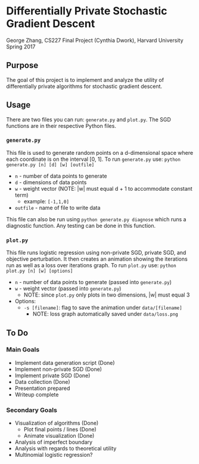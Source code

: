 # Differentially Private Stochastic Gradient Descent
George Zhang, CS227 Final Project (Cynthia Dwork), Harvard University Spring 2017

## Purpose
The goal of this project is to implement and analyze the utility of differentially private algorithms for stochastic gradient descent. 

## Usage
There are two files you can run: `generate.py` and `plot.py`. The SGD functions are in their respective Python files.

### `generate.py`
This file is used to generate random points on a d-dimensional space where each coordinate is on the interval [0, 1]. To run `generate.py` use: `python generate.py [n] [d] [w] [outfile]`
 * `n` - number of data points to generate
 * `d` - dimensions of data points
 * `w` - weight vector (NOTE: |w| must equal d + 1 to accommodate constant term)
   * example: `[-1,1,0]`
 * `outfile` - name of file to write data
 
This file can also be run using `python generate.py diagnose` which runs a diagnostic function. Any testing can be done in this function.

### `plot.py`
This file runs logistic regression using non-private SGD, private SGD, and objective perturbation. It then creates an animation showing the iterations run as well as a loss over iterations graph. To run `plot.py` use: `python plot.py [n] [w] [options]`
 * `n` - number of data points to generate (passed into `generate.py`)
 * `w` - weight vector (passed into `generate.py`)
   * NOTE: since `plot.py` only plots in two dimensions, |w| must equal 3
 * Options:
   * `-s [filename]`: flag to save the animation under `data/[filename]`
     * NOTE: loss graph automatically saved under `data/loss.png`

## To Do
### Main Goals
* Implement data generation script (Done)
* Implement non-private SGD (Done)
* Implement private SGD (Done)
* Data collection (Done)
* Presentation prepared
* Writeup complete

### Secondary Goals
* Visualization of algorithms (Done)
  * Plot final points / lines (Done)
  * Animate visualization (Done)
* Analysis of imperfect boundary
* Analysis with regards to theoretical utility
* Multinomial logistic regression?
